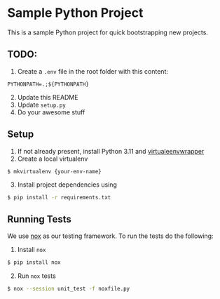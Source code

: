 Sample Python Project
========================

This is a sample Python project for quick bootstrapping new projects.

## TODO:
1. Create a `.env` file in the root folder with this content:
```
PYTHONPATH=.;${PYTHONPATH}
```
2. Update this README
3. Update `setup.py`
4. Do your awesome stuff

## Setup

1. If not already present, install Python 3.11 and [virtualeenvwrapper](https://pypi.org/project/virtualenvwrapper/)
2. Create a local virtualenv
```
$ mkvirtualenv {your-env-name}
```
3. Install project dependencies using
```bash
$ pip install -r requirements.txt
```

## Running Tests

We use [nox](https://nox.thea.codes/en/stable/tutorial.html#running-nox-for-the-first-time) as our testing framework. To run the tests do the following:
1. Install `nox`
```bash
$ pip install nox
```
2. Run `nox` tests
```bash
$ nox --session unit_test -f noxfile.py
```